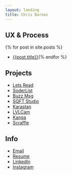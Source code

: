 ```yaml
---
layout: landing
title: Chris Barnes
---
```


## UX & Process
{% for post in site.posts %}
- [{{post.title}}]({{post.url}}){% endfor %}

## Projects
- [Lets Read](http://letsreadapp.com)
<i class="devicon-ruby-plain"></i> <i class="devicon-swift-plain"></i>
- [SoderList](https://itunes.apple.com/us/app/soderlist-app/id1236165434?mt=8)
<i class="devicon-swift-plain"></i>
- [Buzz Msg](http://buzzmsg.com/)
<i class="devicon-swift-plain"></i> <i class="devicon-javascript-plain"></i>
- [SQFT Studio](http://squarefeetstudio.com/)
<i class="devicon-php-plain"></i> <i class="devicon-nodejs-plain"></i> <i class="devicon-javascript-plain"></i>
- [Karastan](http://karastandesigners.com/)
<i class="devicon-ruby-plain"></i>
- [LVLCam](/lvlcam)
<i class="devicon-swift-plain"></i>
- [Kanga](/kanga)
<i class="devicon-ruby-plain"></i> <i class="devicon-swift-plain"></i>
- [Scraffle](/scraffle)
<i class="devicon-nodejs-plain"></i> <i class="devicon-swift-plain"></i>

## Info
- [Email](mailto:chris@barnesy.me)
- [Resume](/résumé)
- [LinkedIn](https://www.linkedin.com/in/iambarnesy/)
- [Instagram](http://instagram.com/iambarnesy)
